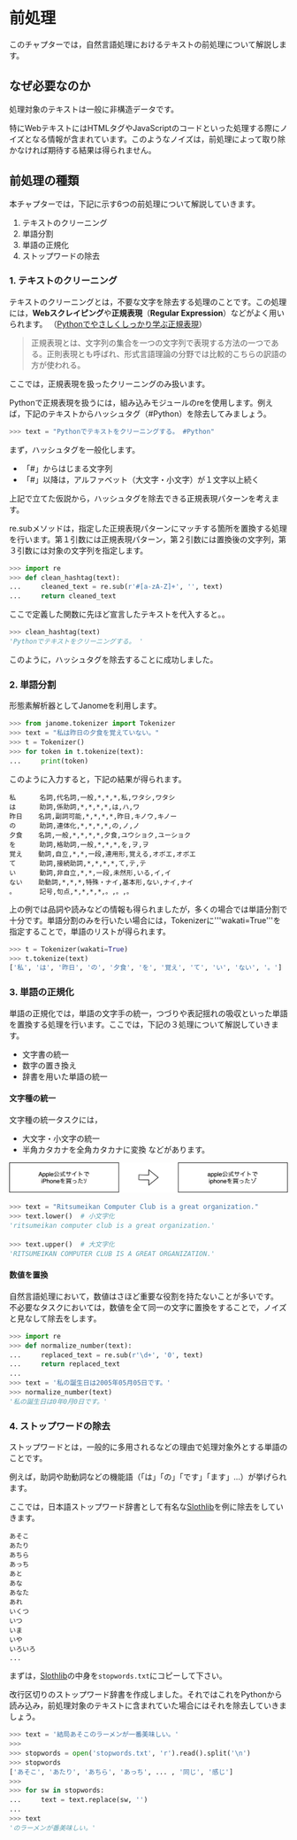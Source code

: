 # 前処理

このチャプターでは，自然言語処理におけるテキストの前処理について解説します。


## なぜ必要なのか
処理対象のテキストは一般に非構造データです。

特にWebテキストにはHTMLタグやJavaScriptのコードといった処理する際にノイズとなる情報が含まれています。このようなノイズは，前処理によって取り除かなければ期待する結果は得られません。


## 前処理の種類
本チャプターでは，下記に示す6つの前処理について解説していきます。

1. テキストのクリーニング
2. 単語分割
3. 単語の正規化
4. ストップワードの除去


### 1. テキストのクリーニング
テキストのクリーニングとは，不要な文字を除去する処理のことです。この処理には，**Webスクレイピング**や**正規表現**（**Regular Expression**）などがよく用いられます。
（[Pythonでやさしくしっかり学ぶ正規表現](https://qiita.com/simonritchie/items/43b3dfd9419f442d48ad)）

> 正規表現とは、文字列の集合を一つの文字列で表現する方法の一つである。正則表現とも呼ばれ、形式言語理論の分野では比較的こちらの訳語の方が使われる。

ここでは，正規表現を扱ったクリーニングのみ扱います。

Pythonで正規表現を扱うには，組み込みモジュールのreを使用します。例えば，下記のテキストからハッシュタグ（#Python）を除去してみましょう。

```python
>>> text = "Pythonでテキストをクリーニングする。 #Python"
```

まず，ハッシュタグを一般化します。

* 「#」からはじまる文字列
* 「#」以降は，アルファベット（大文字・小文字）が１文字以上続く

上記で立てた仮説から，ハッシュタグを除去できる正規表現パターンを考えます。

re.subメソッドは，指定した正規表現パターンにマッチする箇所を置換する処理を行います。第１引数には正規表現パターン，第２引数には置換後の文字列，第３引数には対象の文字列を指定します。

```python
>>> import re
>>> def clean_hashtag(text):
...     cleaned_text = re.sub(r'#[a-zA-Z]+', '', text)
...     return cleaned_text
```

ここで定義した関数に先ほど宣言したテキストを代入すると。。

```python
>>> clean_hashtag(text)
'Pythonでテキストをクリーニングする。 '
```

このように，ハッシュタグを除去することに成功しました。


### 2. 単語分割
形態素解析器としてJanomeを利用します。

```python
>>> from janome.tokenizer import Tokenizer
>>> text = "私は昨日の夕食を覚えていない。"
>>> t = Tokenizer()
>>> for token in t.tokenize(text):
...     print(token)
```

このように入力すると，下記の結果が得られます。

```
私      名詞,代名詞,一般,*,*,*,私,ワタシ,ワタシ
は      助詞,係助詞,*,*,*,*,は,ハ,ワ
昨日    名詞,副詞可能,*,*,*,*,昨日,キノウ,キノー
の      助詞,連体化,*,*,*,*,の,ノ,ノ
夕食    名詞,一般,*,*,*,*,夕食,ユウショク,ユーショク
を      助詞,格助詞,一般,*,*,*,を,ヲ,ヲ
覚え    動詞,自立,*,*,一段,連用形,覚える,オボエ,オボエ
て      助詞,接続助詞,*,*,*,*,て,テ,テ
い      動詞,非自立,*,*,一段,未然形,いる,イ,イ
ない    助動詞,*,*,*,特殊・ナイ,基本形,ない,ナイ,ナイ
。      記号,句点,*,*,*,*,。,。,。
```

上の例では品詞や読みなどの情報も得られましたが，多くの場合では単語分割で十分です。単語分割のみを行いたい場合には，Tokenizerに'''wakati=True'''を指定することで，単語のリストが得られます。

```python
>>> t = Tokenizer(wakati=True)
>>> t.tokenize(text)
['私', 'は', '昨日', 'の', '夕食', 'を', '覚え', 'て', 'い', 'ない', '。']
```


### 3. 単語の正規化
単語の正規化では，単語の文字手の統一，つづりや表記揺れの吸収といった単語を置換する処理を行います。ここでは，下記の３処理について解説していきます。

* 文字書の統一
* 数字の置き換え
* 辞書を用いた単語の統一

#### 文字種の統一
文字種の統一タスクには，
* 大文字・小文字の統一
* 半角カタカナを全角カタカナに変換
などがあります。

![](../img/02/convert.png)

```python
>>> text = "Ritsumeikan Computer Club is a great organization."
>>> text.lower()  # 小文字化
'ritsumeikan computer club is a great organization.'

>>> text.upper()  # 大文字化
'RITSUMEIKAN COMPUTER CLUB IS A GREAT ORGANIZATION.'
```

#### 数値を置換
自然言語処理において，数値はさほど重要な役割を持たないことが多いです。
不必要なタスクにおいては，数値を全て同一の文字に置換をすることで，ノイズと見なして除去をします。

```python
>>> import re
>>> def normalize_number(text):
...     replaced_text = re.sub(r'\d+', '0', text)
...     return replaced_text
...
>>> text = '私の誕生日は2005年05月05日です。'
>>> normalize_number(text)
'私の誕生日は0年0月0日です。'
```


### 4. ストップワードの除去
ストップワードとは，一般的に多用されるなどの理由で処理対象外とする単語のことです。

例えば，助詞や助動詞などの機能語（「は」「の」「です」「ます」...）が挙げられます。

ここでは，日本語ストップワード辞書として有名な[Slothlib](http://svn.sourceforge.jp/svnroot/slothlib/CSharp/Version1/SlothLib/NLP/Filter/StopWord/word/Japanese.txt)を例に除去をしていきます。

```text
あそこ
あたり
あちら
あっち
あと
あな
あなた
あれ
いくつ
いつ
いま
いや
いろいろ
...
```

まずは，[Slothlib](http://svn.sourceforge.jp/svnroot/slothlib/CSharp/Version1/SlothLib/NLP/Filter/StopWord/word/Japanese.txt)の中身を`stopwords.txt`にコピーして下さい。

改行区切りのストップワード辞書を作成しました。それではこれをPythonから読み込み，前処理対象のテキストに含まれていた場合にはそれを除去していきましょう。

```python
>>> text = '結局あそこのラーメンが一番美味しい。'
>>>
>>> stopwords = open('stopwords.txt', 'r').read().split('\n')
>>> stopwords
['あそこ', 'あたり', 'あちら', 'あっち', ... , '同じ', '感じ']
>>>
>>> for sw in stopwords:
...     text = text.replace(sw, '')
...
>>> text
'のラーメンが番美味しい。'
```
